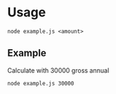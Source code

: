 # Usage

```node example.js <amount>```

## Example

Calculate with 30000 gross annual

```sh
node example.js 30000
```
